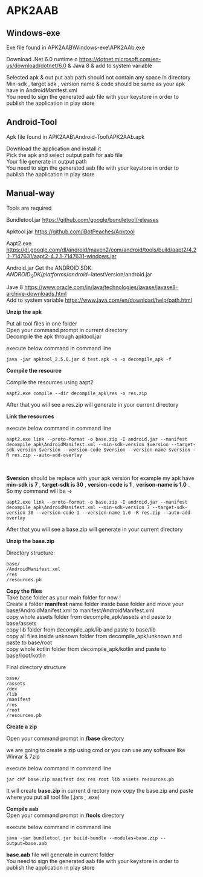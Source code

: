 # APK2AAB

## Windows-exe

Exe file found in APK2AAB\Windows-exe\APK2AAb.exe <br />

Download .Net 6.0 runtime o https://dotnet.microsoft.com/en-us/download/dotnet/6.0 & Java 8 & add to system variable <br />

Selected apk & out put aab path should not contain any space in directory <br />
Min-sdk , target sdk , version name & code  should be same as your apk have in AndroidManifest.xml<br />
You need to sign the generated aab file with your keystore in order to publish the application in play store <br />

## Android-Tool <br />

Apk file found in APK2AAB\Android-Tool\APK2AAb.apk<br />

Download the application and install it <br />
Pick the apk and select output path for aab file <br />
Your file generate in output path<br />
You need to sign the generated aab file with your keystore in order to publish the application in play store <br />

## Manual-way <br />

Tools are required<br />

Bundletool.jar 
https://github.com/google/bundletool/releases<br />

Apktool.jar
https://github.com/iBotPeaches/Apktool<br />

Aapt2.exe
https://dl.google.com/dl/android/maven2/com/android/tools/build/aapt2/4.2.1-7147631/aapt2-4.2.1-7147631-windows.jar<br />

Android.jar
Get the ANDROID SDK: $ANDROID_SDK/platforms/android-$latestVersion/android.jar<br />

Jave 8 https://www.oracle.com/in/java/technologies/javase/javase8-archive-downloads.html <br />
Add to system variable https://www.java.com/en/download/help/path.html <br />

**Unzip the apk**<br />

Put all tool files in one folder <br />
Open your command prompt in current directory <br />
Decompile the apk through apktool.jar

execute below command in command line
```
java -jar apktool_2.5.0.jar d test.apk -s -o decompile_apk -f
```

**Compile the resource**

Compile the resources using aapt2 <br />

```
aapt2.exe compile --dir decompile_apk\res -o res.zip
```
After that you will see a res.zip will generate in your current directory <br />

**Link the resources**

execute below command in command line <br />
```
aapt2.exe link --proto-format -o base.zip -I android.jar --manifest decompile_apk\AndroidManifest.xml --min-sdk-version $version --target-sdk-version $version --version-code $version --version-name $version -R res.zip --auto-add-overlay
```
<br />

**$version** should be replace with your apk version for example my apk have **min-sdk is 7** , **target-sdk is 30** , **version-code is 1** , **verison-name is 1.0** . So my command will be -> <br />

```
aapt2.exe link --proto-format -o base.zip -I android.jar --manifest decompile_apk\AndroidManifest.xml --min-sdk-version 7 --target-sdk-version 30 --version-code 1 --version-name 1.0 -R res.zip --auto-add-overlay
```

After that you will see a base.zip will generate in your current directory <br />

**Unzip the base.zip** <br />

Directory structure: <br />

```
base/
/AndroidManifest.xml
/res
/resources.pb
```


**Copy the files**
 <br />
Take base folder as your main folder for now ! <br />
Create a folder **manifest** name folder inside base folder and move your base/AndroidManifest.xml to manifest/AndroidManifest.xml <br />
copy whole assets folder from decompile_apk/assets and paste to base/assets <br />
copy lib folder from decompile_apk/lib  and paste to base/lib <br />
copy all files inside unknown folder from decompile_apk/unknown and paste to base/root <br />
copy whole kotlin folder from decompile_apk/kotlin and paste to base/root/kotlin <br />

Final directory structure <br />

```
base/
/assets
/dex
/lib
/manifest
/res
/root
/resources.pb
```
**Create a zip** <br />

Open your command prompt in **/base** directory <br />

we are going to create a zip using cmd or you can use any software like Winrar & 7zip <br />

execute below command in command line <br />
```
jar cMf base.zip manifest dex res root lib assets resources.pb
```

It will create **base.zip** in current directory now copy the base.zip and paste where you put all tool file (.jars , .exe) <br />

**Compile aab** <br />
Open your command prompt in **/tools** directory <br />

execute below command in command line  <br />
```
java -jar bundletool.jar build-bundle --modules=base.zip --output=base.aab
```

**base.aab** file will generate in current folder <br />
You need to sign the generated aab file with your keystore in order to publish the application in play store <br />


